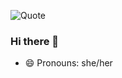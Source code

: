 
![Quote](https://github-readme-quotes.herokuapp.com/quote?theme=default&animation=default&layout=socrates&font=default&quotesUrl=https://github.com/tianaix/tianaix/blob/main/files/quotes.json)

### Hi there 👋
- 😄 Pronouns: she/her
<!--
**tianaix/tianaix** is a ✨ _special_ ✨ repository because its `README.md` (this file) appears on your GitHub profile.

Here are some ideas to get you started:

- 🔭 I’m currently working on ...
- 🌱 I’m currently learning ...
- 👯 I’m looking to collaborate on ...
- 🤔 I’m looking for help with ...
- 💬 Ask me about ...
- 📫 How to reach me: ...
- 😄 Pronouns: ...
- ⚡ Fun fact: ...
-->
